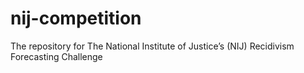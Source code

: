 # nij-competition
The repository for The National Institute of Justice’s (NIJ) Recidivism Forecasting Challenge
